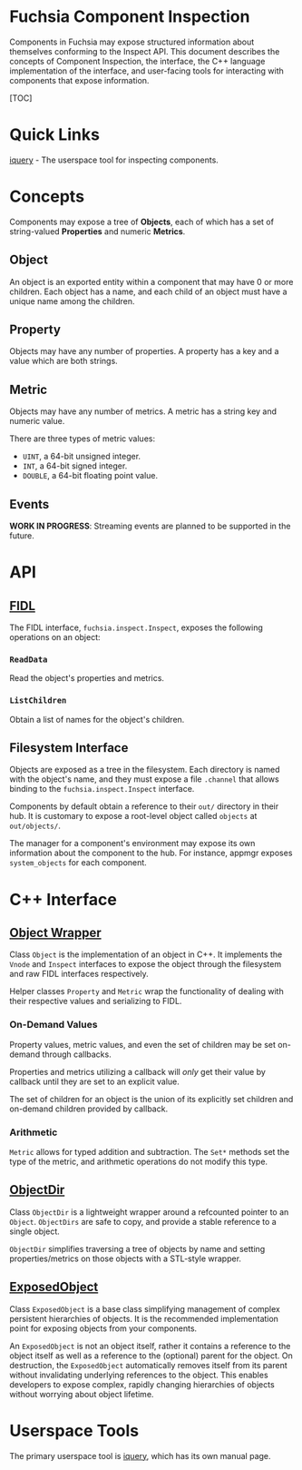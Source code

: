 Fuchsia Component Inspection
=====

Components in Fuchsia may expose structured information about themselves
conforming to the Inspect API. This document describes the concepts of
Component Inspection, the interface, the C++ language implementation
of the interface, and user-facing tools for interacting with components
that expose information.

[TOC]

# Quick Links

[iquery](iquery.md) - The userspace tool for inspecting components.

# Concepts

Components may expose a tree of **Objects**, each of which has a set of
string-valued **Properties** and numeric **Metrics**.

## Object

An object is an exported entity within a component that may have 0 or
more children. Each object has a name, and each child of an object
must have a unique name among the children.

## Property

Objects may have any number of properties. A property has a key and a
value which are both strings.

## Metric

Objects may have any number of metrics. A metric has a string key and numeric value.

There are three types of metric values:

- `UINT`, a 64-bit unsigned integer.
- `INT`, a 64-bit signed integer.
- `DOUBLE`, a 64-bit floating point value.

## Events

**WORK IN PROGRESS**: Streaming events are planned to be supported in
the future.

# API

## [FIDL](https://fuchsia.googlesource.com/fuchsia/+/master/zircon/system/fidl/fuchsia-inspect/inspect.fidl)

The FIDL interface, `fuchsia.inspect.Inspect`, exposes the following
operations on an object:

### `ReadData`
Read the object's properties and metrics.

### `ListChildren`
Obtain a list of names for the object's children.

## Filesystem Interface

Objects are exposed as a tree in the filesystem. Each directory is
named with the object's name, and they must expose a file `.channel`
that allows binding to the `fuchsia.inspect.Inspect` interface.

Components by default obtain a reference to their `out/` directory in
their hub. It is customary to expose a root-level object called `objects`
at `out/objects/`.

The manager for a component's environment may expose its own information
about the component to the hub. For instance, appmgr exposes
`system_objects` for each component.

# C++ Interface

## [Object Wrapper](https://fuchsia.googlesource.com/fuchsia/+/master/garnet/public/lib/component/cpp/expose.h)

Class `Object` is the implementation of an object in C++. It implements
the `Vnode` and `Inspect` interfaces to expose the object through the
filesystem and raw FIDL interfaces respectively.

Helper classes `Property` and `Metric` wrap the functionality of dealing
with their respective values and serializing to FIDL.

### On-Demand Values

Property values, metric values, and even the set of children may be set
on-demand through callbacks.

Properties and metrics utilizing a callback will *only* get their value
by callback until they are set to an explicit value.

The set of children for an object is the union of its explicitly set
children and on-demand children provided by callback.

### Arithmetic

`Metric` allows for typed addition and subtraction. The `Set*` methods set
the type of the metric, and arithmetic operations do not modify this type.

## [ObjectDir](https://fuchsia.googlesource.com/fuchsia/+/master/garnet/public/lib/component/cpp/object_dir.h)

Class `ObjectDir` is a lightweight wrapper around a refcounted pointer
to an `Object`. `ObjectDirs` are safe to copy, and provide a stable
reference to a single object.

`ObjectDir` simplifies traversing a tree of objects by name and setting
properties/metrics on those objects with a STL-style wrapper.

## [ExposedObject](https://fuchsia.googlesource.com/fuchsia/+/master/garnet/public/lib/component/cpp/exposed_object.h)

Class `ExposedObject` is a base class simplifying management of complex
persistent hierarchies of objects. It is the recommended implementation
point for exposing objects from your components.

An `ExposedObject` is not an object itself, rather it contains a reference
to the object itself as well as a reference to the (optional) parent for
the object. On destruction, the `ExposedObject` automatically removes
itself from its parent without invalidating underlying references to
the object. This enables developers to expose complex, rapidly changing
hierarchies of objects without worrying about object lifetime.

# Userspace Tools

The primary userspace tool is [iquery](iquery.md), which has its own manual page.
